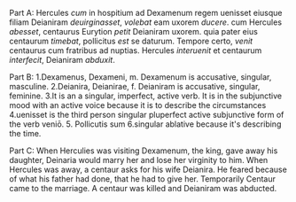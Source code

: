 Part A: 
Hercules *cum* in hospitium
  ad Dexamenum regem uenisset eiusque filiam Deianiram *deuirginasset*,
    *volebat* eam uxorem *ducere*.
cum Hercules *abesset*,
  centaurus Eurytion *petit* Deianiram uxorem. 
quia pater eius centaurum *timebat*, 
  pollicitus *est* se daturum.
Tempore certo, *venit* centaurus cum fratribus ad nuptias. 
  Hercules *interuenit* et centaurum *interfecit*, Deianiram *abduxit*.
  
Part B: 
1.Dexamenus, Dexameni, m. Dexamenum is accusative, singular, masculine. 
2.Deianira, Deianirae, f. Deianiram is accusative, singular, feminine. 
3.It is an a singular, imperfect, active verb. It is in the subjunctive mood with an active voice because it is to describe the circumstances 
4.uenisset is the third person singular pluperfect active subjunctive form of the verb veniō. 
5. Pollicutis sum 
6.singular ablative because it's describing the time. 

Part C: 
When Herculies was visiting Dexamenum, the king, gave away his daughter, Deinaria would marry her and lose her virginity to him. 
When Hercules was away, a centaur asks for his wife Deianira. He feared because of what his father had done, that he had to give her. 
Temporarily Centaur came to the marriage. A centaur was killed and Deianiram was abducted. 
